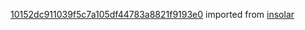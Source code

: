 [10152dc911039f5c7a105df44783a8821f9193e0](https://github.com/insolar/insolar/commit/10152dc911039f5c7a105df44783a8821f9193e0) imported from [insolar](https://github.com/insolar/insolar)
